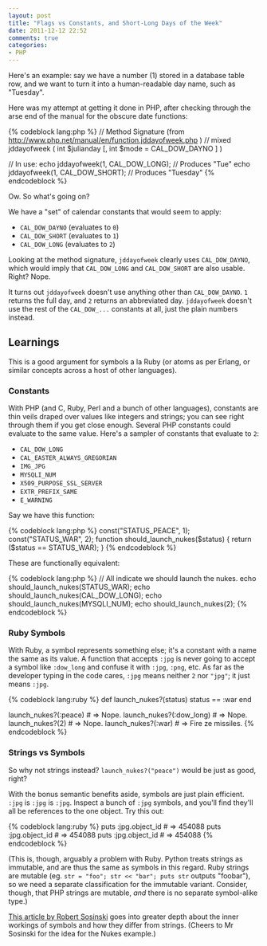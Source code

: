 ```yaml
---
layout: post
title: "Flags vs Constants, and Short-Long Days of the Week"
date: 2011-12-12 22:52
comments: true
categories:
- PHP
---
```


Here's an example: say we have a number (1) stored in a database table row, and we want to turn it into a human-readable day name, such as "Tuesday".

Here was my attempt at getting it done in PHP, after checking through the arse end of the manual for the obscure date functions:

{% codeblock lang:php %}
// Method Signature (from http://www.php.net/manual/en/function.jddayofweek.php )
// mixed jddayofweek ( int $julianday [, int $mode = CAL_DOW_DAYNO ] )

// In use:
echo jddayofweek(1, CAL_DOW_LONG);  // Produces "Tue"
echo jddayofweek(1, CAL_DOW_SHORT); // Produces "Tuesday"
{% endcodeblock %}

Ow. So what's going on?<!--more-->

We have a "set" of calendar constants that would seem to apply:

* `CAL_DOW_DAYNO` (evaluates to `0`)
* `CAL_DOW_SHORT` (evaluates to `1`)
* `CAL_DOW_LONG` (evaluates to `2`)

Looking at the method signature, `jddayofweek` clearly uses `CAL_DOW_DAYNO`, which would imply that `CAL_DOW_LONG` and `CAL_DOW_SHORT` are also usable. Right? Nope.

It turns out `jddayofweek` doesn't use anything other than `CAL_DOW_DAYNO`. `1` returns the full day, and `2` returns an abbreviated day. `jddayofweek` doesn't use the rest of the `CAL_DOW_...` constants at all, just the plain numbers instead.

## Learnings

This is a good argument for symbols a la Ruby (or atoms as per Erlang, or similar concepts across a host of other languages). 

### Constants

With PHP (and C, Ruby, Perl and a bunch of other languages), constants are thin veils draped over values like integers and strings; you can see right through them if you get close enough. Several PHP constants could evaluate to the same value. Here's a sampler of constants that evaluate to `2`:

* `CAL_DOW_LONG`
* `CAL_EASTER_ALWAYS_GREGORIAN`
* `IMG_JPG`
* `MYSQLI_NUM`
* `X509_PURPOSE_SSL_SERVER`
* `EXTR_PREFIX_SAME`
* `E_WARNING`

Say we have this function:

{% codeblock lang:php %}
const("STATUS_PEACE", 1);
const("STATUS_WAR", 2);
function should_launch_nukes($status) {
  return ($status == STATUS_WAR);
}
{% endcodeblock %}

These are functionally equivalent:

{% codeblock lang:php %}
// All indicate we should launch the nukes.
echo should_launch_nukes(STATUS_WAR);
echo should_launch_nukes(CAL_DOW_LONG);
echo should_launch_nukes(MYSQLI_NUM);
echo should_launch_nukes(2);
{% endcodeblock %}

### Ruby Symbols

With Ruby, a symbol represents something else; it's a constant with a name the same as its value. A function that accepts `:jpg` is never going to accept a symbol like `:dow_long` and confuse it with `:jpg`, `:png`, etc. As far as the developer typing in the code cares, `:jpg` means neither `2` nor `"jpg"`; it just means `:jpg`.

{% codeblock lang:ruby %}
def launch_nukes?(status)
  status == :war
end

launch_nukes?(:peace)    # => Nope.
launch_nukes?(:dow_long) # => Nope.
launch_nukes?(2)         # => Nope.
launch_nukes?(:war)      # => Fire ze missiles.
{% endcodeblock %}


### Strings vs Symbols

So why not strings instead? `launch_nukes?("peace")` would be just as good, right?

With the bonus semantic benefits aside, symbols are just plain efficient. `:jpg` is `:jpg` is `:jpg`. Inspect a bunch of `:jpg` symbols, and you'll find they'll all be references to the one object. Try this out:

{% codeblock lang:ruby %}
puts :jpg.object_id # => 454088
puts :jpg.object_id # => 454088
puts :jpg.object_id # => 454088
{% endcodeblock %}

(This is, though, arguably a problem with Ruby. Python treats strings as immutable, and are thus the same as symbols in this regard. Ruby strings are mutable (eg. `str = "foo"; str << "bar"; puts str` outputs "foobar"), so we need a separate classification for the immutable variant. Consider, though, that PHP strings are mutable, *and* there is no separate symbol-alike type.)

[This article by Robert Sosinski](http://www.robertsosinski.com/2009/01/11/the-difference-between-ruby-symbols-and-strings/) goes into greater depth about the inner workings of symbols and how they differ from strings. (Cheers to Mr Sosinski for the idea for the Nukes example.)

